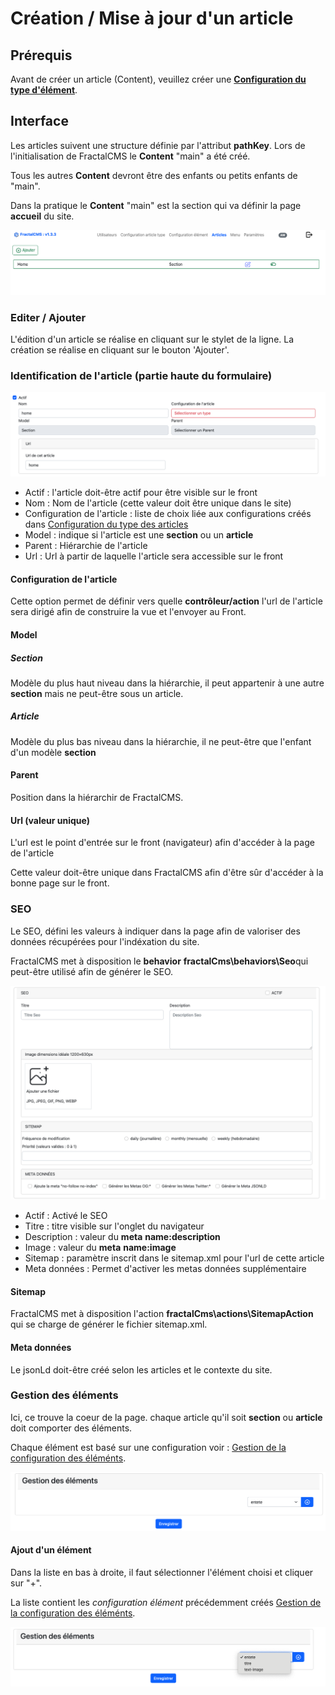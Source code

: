 # Création / Mise à jour  d'un article

## Prérequis

Avant de créer un article (Content), veuillez créer une **[Configuration du type d'élément](configurationContentType.md)**.

## Interface

Les articles suivent une structure définie par l'attribut **pathKey**.
Lors de l'initialisation de FractalCMS le **Content** "main" a été créé.

Tous les autres **Content** devront être des enfants ou petits enfants de "main".

Dans la pratique le **Content** "main" est la section qui va définir la page **accueil** du site.

![liste des articles](./images/article_list.png)

### Editer / Ajouter

L'édition d'un article se réalise en cliquant sur le stylet de la ligne.
La création se réalise en cliquant sur le bouton 'Ajouter'.

### Identification de l'article (partie haute du formulaire)

![Article partie haute](./images/article_partie_h.png)

* Actif : l'article doit-être actif pour être visible sur le front
* Nom : Nom de l'article (cette valeur doit être unique dans le site)
* Configuration de l'article : liste de choix liée aux configurations créés dans [Configuration du type des articles](configurationContentType.md)
* Model : indique si l'article est une **section** ou un **article**
* Parent : Hiérarchie de l'article
* Url : Url à partir de laquelle l'article sera accessible sur le front

#### Configuration de l'article

Cette option permet de définir vers quelle **contrôleur/action** l'url de l'article sera dirigé afin
de construire la vue et l'envoyer au Front.

#### Model

##### Section

Modèle du plus haut niveau dans la hiérarchie, il peut appartenir à une autre **section** mais ne peut-être sous un article.

##### Article

Modèle du plus bas niveau dans la hiérarchie, il ne peut-être que l'enfant d'un modèle **section**

#### Parent

Position dans la hiérarchir de FractalCMS.

#### Url (valeur unique)

L'url est le point d'entrée sur le front (navigateur) afin d'accéder à la page de l'article

Cette valeur doit-être unique dans FractalCMS afin d'être sûr d'accéder à la bonne page sur le front.

### SEO

Le SEO, défini les valeurs à indiquer dans la page afin de valoriser des données récupérées pour l'indéxation du site. 

FractalCMS met à disposition le **behavior** **fractalCms\behaviors\Seo**qui peut-être utilisé afin de générer le SEO.


![Gestion du seo](./images/article_seo.png)

* Actif : Activé le SEO
* Titre : titre visible sur l'onglet du navigateur
* Description : valeur du **meta** **name:description**
* Image : valeur du **meta** **name:image**
* Sitemap : paramètre inscrit dans le sitemap.xml pour l'url de cette article
* Meta données : Permet d'activer les metas données supplémentaire

#### Sitemap

FractalCMS met à disposition l'action **fractalCms\actions\SitemapAction** qui se charge de générer le fichier sitemap.xml.

#### Meta données

Le jsonLd doit-être créé selon les articles et le contexte du site.

### Gestion des éléments

Ici, ce trouve la coeur de la page. chaque article qu'il soit **section** ou **article** doit comporter des éléments.

Chaque élément est basé sur une configuration voir : [Gestion de la configuration des éléménts](configurationItemType.md).

![Gestion des éléments](./images/article_gestion_elements.png)

#### Ajout d'un élément

Dans la liste en bas à droite, il faut sélectionner l'élément choisi et cliquer sur "+".

La liste contient les *configuration élément* précédemment créés [Gestion de la configuration des éléménts](configurationItemType.md).

![Ajouter un élément](./images/article_add_item.png)

